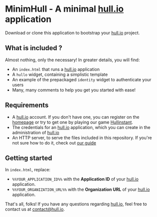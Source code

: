 # MinimHull - A minimal [hull.io][hio] application

Download or clone this application to bootstrap your [hull.io][hio] project.

## What is included ?

Almost nothing, only the necessary! In greater details, you will find:

* An `index.html` that runs a [hull.io][hio] application
* A `hullo` widget, containing a simplistic template
* An example of the prepackaged `identity` widget to authenticate your users
* Many, many comments to help you get you started with ease!

## Requirements

* A [hull.io][hio] account.
  If you don't have one, you can register on the [homepage][hio] or try to get one by playing our game [Hullinstant][hullinstant].
* The credentials for an [hull.io][hio] application, which you can create in the administration of [hull.io][admin]
* An HTTP server, to serve the files included in this repository. If you're not sure how to do it, check out [our guide](https://github.com/hull/minimhull/wiki/Setup-an-HTTP-server)

## Getting started

In `index.html`, replace:

* `%%YOUR_APPLICATION_ID%%` with the **Application ID** of your [hull.io][hio] application.
* `%%YOUR_ORGANIZATION_URL%%` with the **Organization URL** of your [hull.io][hio] application.

That's all, folks! If you have any questions regarding [hull.io][hio], feel free to contact us at [contact@hull.io](mailto:contact@hull.io).

[hio]: http://hull.io
[admin]: http://alpha.hullapp.io
[hullinstant]: http://hull.github.com/hullinstant/

